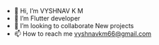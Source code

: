 - 👋 Hi, I’m VYSHNAV K M
- 👀 I’m Flutter developer
- 💞️ I’m looking to collaborate New projects
- 📫 How to reach me vyshnavkm66@gmail.com
